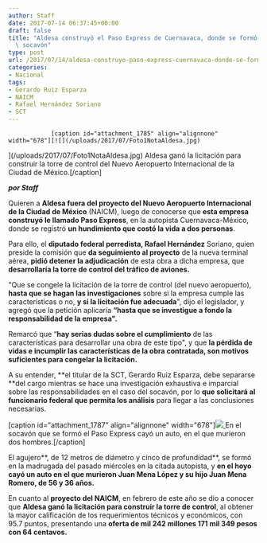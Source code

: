```yaml
---
author: Staff
date: 2017-07-14 06:37:45+00:00
draft: false
title: "Aldesa construyó el Paso Express de Cuernavaca, donde se formó un\
  \ socavón"
type: post
url: /2017/07/14/aldesa-construyo-paso-express-cuernavaca-donde-se-formo-socavon/
categories:
- Nacional
tags:
- Gerardo Ruiz Esparza
- NAICM
- Rafael Hernández Soriano
- SCT
---
```



				[caption id="attachment_1785" align="alignnone" width="678"][![](/uploads/2017/07/Foto1NotaAldesa.jpg)
](/uploads/2017/07/Foto1NotaAldesa.jpg) Aldesa ganó la licitación para construir la torre de control del Nuevo Aeropuerto Internacional de la Ciudad de México.[/caption]

_**por Staff**_

Quieren a **Aldesa fuera del proyecto del Nuevo Aeropuerto Internacional de la Ciudad de México** (NAICM), luego de conocerse que **esta empresa construyó le llamado Paso Express**, en la autopista Cuernavaca-México, donde se registró **un hundimiento que costó la vida a dos personas**.

Para ello, el **diputado federal perredista, Rafael Hernández** Soriano, quien preside la comisión que **da seguimiento al proyecto** de la nueva terminal aérea, **pidió detener la adjudicación** de esta obra a dicha empresa, que **desarrollaría la torre de control del tráfico de aviones.**

"Que se congele la licitación de la torre de control (del nuevo aeropuerto), **hasta que se hagan las investigaciones** sobre si la empresa cumple las características o no, **y si la licitación fue adecuada**", dijo el legislador, y agregó que la petición aplicaría **“hasta que se investigue a fondo la responsabilidad de la empresa".**

Remarcó que “**hay serias dudas sobre el cumplimiento** de las características para desarrollar una obra de este tipo", y que **la pérdida de vidas e incumplir las características de la obra contratada, son motivos suficientes para congelar la licitación.**

A su entender, **el titular de la SCT, Gerardo Ruiz Esparza, debe separarse **del cargo mientras se hace una investigación exhaustiva e imparcial sobre las responsabilidades en el caso del socavón, por lo **que solicitará al funcionario federal que permita los análisis** para llegar a las conclusiones necesarias.

[caption id="attachment_1787" align="alignnone" width="678"][![](/uploads/2017/07/Foto2Aldesa.jpg)
](/uploads/2017/07/Foto2Aldesa.jpg) En el socavón que se formó el Paso Express cayó un auto, en el que murieron dos hombres.[/caption]

El agujero**, de 12 metros de diámetro y cinco de profundidad**, se formó en la madrugada del pasado miércoles en la citada autopista, y **en el hoyo cayó un auto en el que murieron Juan Mena López y su hijo Juan Mena Romero, de 56 y 36 años.**

En cuanto al **proyecto del NAICM**, en febrero de este año se dio a conocer que **Aldesa ganó la licitación para construir la torre de control**, al obtener la mayor calificación de los requerimientos técnicos y económicos, con 95.7 puntos, presentando una **oferta de mil 242 millones 171 mil 349 pesos con 64 centavos.**		
